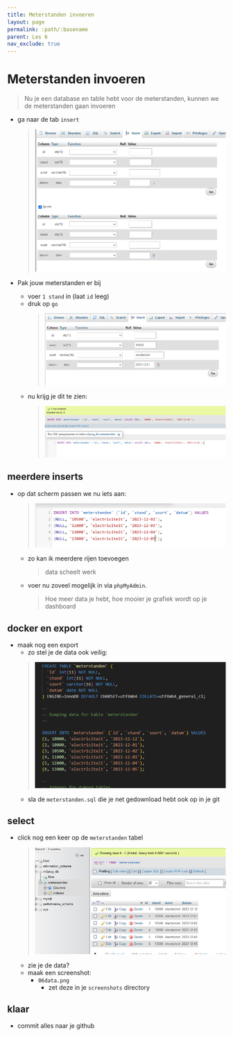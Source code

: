 ```yaml
---
title: Meterstanden invoeren
layout: page 
permalink: :path/:basename 
parent: Les 6 
nav_exclude: true
---
```


# Meterstanden invoeren

> Nu je een database en table hebt voor de meterstanden, kunnen we de meterstanden gaan invoeren

- ga naar de tab `insert`
    > ![](img/insert.PNG)

- Pak jouw meterstanden er bij
    - voer `1 stand` in (laat `id` leeg)
    - druk op `go`
        > ![](img/insertdata.PNG)
    - nu krijg je dit te zien:
        > ![](img/inserted.PNG)
    
## meerdere inserts

- op dat scherm passen we nu iets aan:
    > ![](img/meer.PNG)
    - zo kan ik meerdere rijen toevoegen
        > data scheelt werk
    - voer nu zoveel mogelijk in via `phpMyAdmin`.
        > Hoe meer data je hebt, hoe mooier je grafiek wordt op je dashboard


## docker en export

- maak nog een export
    - zo stel je de data ook veilig:
    > ![](img/dump.PNG)
    - sla de `meterstanden.sql` die je net gedownload hebt ook op in je git


## select

- click nog een keer op de `meterstanden` tabel
    > ![](img/data.PNG)
    - zie je de data?
    - maak een screenshot:
        - `06data.png`
            - zet deze in je `screenshots` directory

## klaar
- commit alles naar je github



